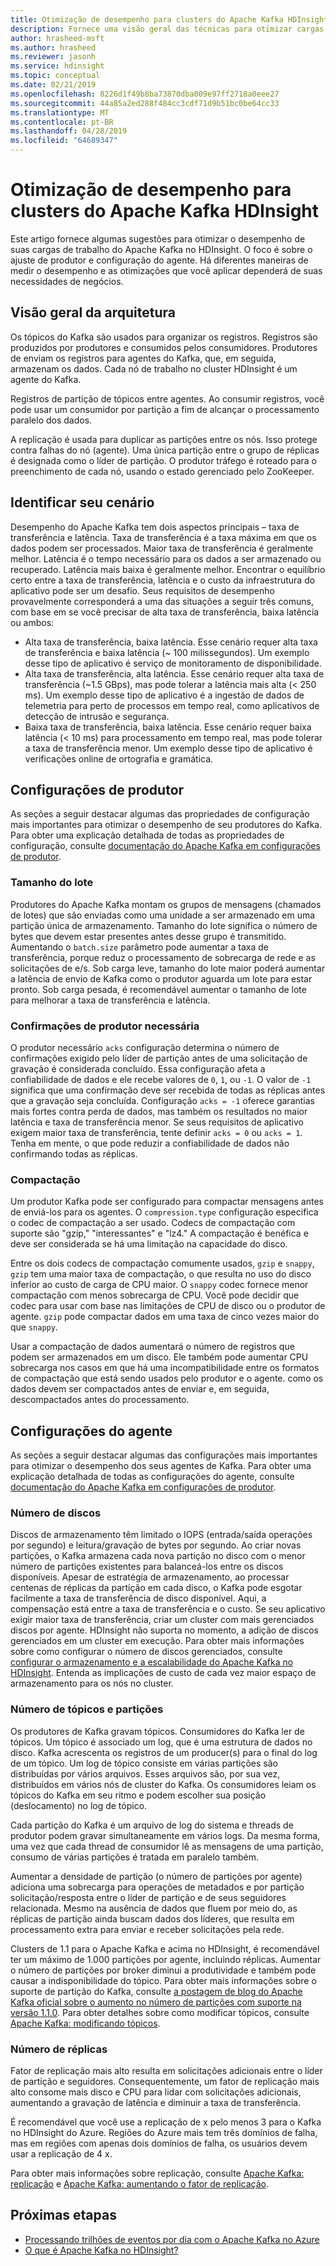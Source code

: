 ```yaml
---
title: Otimização de desempenho para clusters do Apache Kafka HDInsight
description: Fornece uma visão geral das técnicas para otimizar cargas de trabalho do Apache Kafka no HDInsight do Azure.
author: hrasheed-msft
ms.author: hrasheed
ms.reviewer: jasonh
ms.service: hdinsight
ms.topic: conceptual
ms.date: 02/21/2019
ms.openlocfilehash: 8226d1f49b8ba73870dba009e97ff2718a0eee27
ms.sourcegitcommit: 44a85a2ed288f484cc3cdf71d9b51bc0be64cc33
ms.translationtype: MT
ms.contentlocale: pt-BR
ms.lasthandoff: 04/28/2019
ms.locfileid: "64689347"
---
```

# <a name="performance-optimization-for-apache-kafka-hdinsight-clusters"></a>Otimização de desempenho para clusters do Apache Kafka HDInsight

Este artigo fornece algumas sugestões para otimizar o desempenho de suas cargas de trabalho do Apache Kafka no HDInsight. O foco é sobre o ajuste de produtor e configuração do agente. Há diferentes maneiras de medir o desempenho e as otimizações que você aplicar dependerá de suas necessidades de negócios.

## <a name="architecture-overview"></a>Visão geral da arquitetura

Os tópicos do Kafka são usados para organizar os registros. Registros são produzidos por produtores e consumidos pelos consumidores. Produtores de enviam os registros para agentes do Kafka, que, em seguida, armazenam os dados. Cada nó de trabalho no cluster HDInsight é um agente do Kafka.

Registros de partição de tópicos entre agentes. Ao consumir registros, você pode usar um consumidor por partição a fim de alcançar o processamento paralelo dos dados.

A replicação é usada para duplicar as partições entre os nós. Isso protege contra falhas do nó (agente). Uma única partição entre o grupo de réplicas é designada como o líder de partição. O produtor tráfego é roteado para o preenchimento de cada nó, usando o estado gerenciado pelo ZooKeeper.

## <a name="identify-your-scenario"></a>Identificar seu cenário

Desempenho do Apache Kafka tem dois aspectos principais – taxa de transferência e latência. Taxa de transferência é a taxa máxima em que os dados podem ser processados. Maior taxa de transferência é geralmente melhor. Latência é o tempo necessário para os dados a ser armazenado ou recuperado. Latência mais baixa é geralmente melhor. Encontrar o equilíbrio certo entre a taxa de transferência, latência e o custo da infraestrutura do aplicativo pode ser um desafio. Seus requisitos de desempenho provavelmente corresponderá a uma das situações a seguir três comuns, com base em se você precisar de alta taxa de transferência, baixa latência ou ambos:

* Alta taxa de transferência, baixa latência. Esse cenário requer alta taxa de transferência e baixa latência (~ 100 milissegundos). Um exemplo desse tipo de aplicativo é serviço de monitoramento de disponibilidade.
* Alta taxa de transferência, alta latência. Esse cenário requer alta taxa de transferência (~1.5 GBps), mas pode tolerar a latência mais alta (< 250 ms). Um exemplo desse tipo de aplicativo é a ingestão de dados de telemetria para perto de processos em tempo real, como aplicativos de detecção de intrusão e segurança.
* Baixa taxa de transferência, baixa latência. Esse cenário requer baixa latência (< 10 ms) para processamento em tempo real, mas pode tolerar a taxa de transferência menor. Um exemplo desse tipo de aplicativo é verificações online de ortografia e gramática.

## <a name="producer-configurations"></a>Configurações de produtor

As seções a seguir destacar algumas das propriedades de configuração mais importantes para otimizar o desempenho de seu produtores do Kafka. Para obter uma explicação detalhada de todas as propriedades de configuração, consulte [documentação do Apache Kafka em configurações de produtor](https://kafka.apache.org/documentation/#producerconfigs).

### <a name="batch-size"></a>Tamanho do lote

Produtores do Apache Kafka montam os grupos de mensagens (chamados de lotes) que são enviadas como uma unidade a ser armazenado em uma partição única de armazenamento. Tamanho do lote significa o número de bytes que devem estar presentes antes desse grupo é transmitido. Aumentando o `batch.size` parâmetro pode aumentar a taxa de transferência, porque reduz o processamento de sobrecarga de rede e as solicitações de e/s. Sob carga leve, tamanho do lote maior poderá aumentar a latência de envio de Kafka como o produtor aguarda um lote para estar pronto. Sob carga pesada, é recomendável aumentar o tamanho de lote para melhorar a taxa de transferência e latência.

### <a name="producer-required-acknowledgements"></a>Confirmações de produtor necessária

O produtor necessário `acks` configuração determina o número de confirmações exigido pelo líder de partição antes de uma solicitação de gravação é considerada concluído. Essa configuração afeta a confiabilidade de dados e ele recebe valores de `0`, `1`, ou `-1`. O valor de `-1` significa que uma confirmação deve ser recebida de todas as réplicas antes que a gravação seja concluída. Configuração `acks = -1` oferece garantias mais fortes contra perda de dados, mas também os resultados no maior latência e taxa de transferência menor. Se seus requisitos de aplicativo exigem maior taxa de transferência, tente definir `acks = 0` ou `acks = 1`. Tenha em mente, o que pode reduzir a confiabilidade de dados não confirmando todas as réplicas.

### <a name="compression"></a>Compactação

Um produtor Kafka pode ser configurado para compactar mensagens antes de enviá-los para os agentes. O `compression.type` configuração especifica o codec de compactação a ser usado. Codecs de compactação com suporte são "gzip," "interessantes" e "lz4." A compactação é benéfica e deve ser considerada se há uma limitação na capacidade do disco.

Entre os dois codecs de compactação comumente usados, `gzip` e `snappy`, `gzip` tem uma maior taxa de compactação, o que resulta no uso do disco inferior ao custo de carga de CPU maior. O `snappy` codec fornece menor compactação com menos sobrecarga de CPU. Você pode decidir que codec para usar com base nas limitações de CPU de disco ou o produtor de agente. `gzip` pode compactar dados em uma taxa de cinco vezes maior do que `snappy`.

Usar a compactação de dados aumentará o número de registros que podem ser armazenados em um disco. Ele também pode aumentar CPU sobrecarga nos casos em que há uma incompatibilidade entre os formatos de compactação que está sendo usados pelo produtor e o agente. como os dados devem ser compactados antes de enviar e, em seguida, descompactados antes do processamento.

## <a name="broker-settings"></a>Configurações do agente

As seções a seguir destacar algumas das configurações mais importantes para otimizar o desempenho dos seus agentes de Kafka. Para obter uma explicação detalhada de todas as configurações do agente, consulte [documentação do Apache Kafka em configurações de produtor](https://kafka.apache.org/documentation/#producerconfigs).


### <a name="number-of-disks"></a>Número de discos

Discos de armazenamento têm limitado o IOPS (entrada/saída operações por segundo) e leitura/gravação de bytes por segundo. Ao criar novas partições, o Kafka armazena cada nova partição no disco com o menor número de partições existentes para balanceá-los entre os discos disponíveis. Apesar de estratégia de armazenamento, ao processar centenas de réplicas da partição em cada disco, o Kafka pode esgotar facilmente a taxa de transferência de disco disponível. Aqui, a compensação está entre a taxa de transferência e o custo. Se seu aplicativo exigir maior taxa de transferência, criar um cluster com mais gerenciados discos por agente. HDInsight não suporta no momento, a adição de discos gerenciados em um cluster em execução. Para obter mais informações sobre como configurar o número de discos gerenciados, consulte [configurar o armazenamento e a escalabilidade do Apache Kafka no HDInsight](apache-kafka-scalability.md). Entenda as implicações de custo de cada vez maior espaço de armazenamento para os nós no cluster.

### <a name="number-of-topics-and-partitions"></a>Número de tópicos e partições

Os produtores de Kafka gravam tópicos. Consumidores do Kafka ler de tópicos. Um tópico é associado um log, que é uma estrutura de dados no disco. Kafka acrescenta os registros de um producer(s) para o final do log de um tópico. Um log de tópico consiste em várias partições são distribuídas por vários arquivos. Esses arquivos são, por sua vez, distribuídos em vários nós de cluster do Kafka. Os consumidores leiam os tópicos do Kafka em seu ritmo e podem escolher sua posição (deslocamento) no log de tópico.

Cada partição do Kafka é um arquivo de log do sistema e threads de produtor podem gravar simultaneamente em vários logs. Da mesma forma, uma vez que cada thread de consumidor lê as mensagens de uma partição, consumo de várias partições é tratada em paralelo também.

Aumentar a densidade de partição (o número de partições por agente) adiciona uma sobrecarga para operações de metadados e por partição solicitação/resposta entre o líder de partição e de seus seguidores relacionada. Mesmo na ausência de dados que fluem por meio do, as réplicas de partição ainda buscam dados dos líderes, que resulta em processamento extra para enviar e receber solicitações pela rede.

Clusters de 1.1 para o Apache Kafka e acima no HDInsight, é recomendável ter um máximo de 1.000 partições por agente, incluindo réplicas. Aumentar o número de partições por broker diminui a produtividade e também pode causar a indisponibilidade do tópico. Para obter mais informações sobre o suporte de partição do Kafka, consulte [a postagem de blog do Apache Kafka oficial sobre o aumento no número de partições com suporte na versão 1.1.0](https://blogs.apache.org/kafka/entry/apache-kafka-supports-more-partitions). Para obter detalhes sobre como modificar tópicos, consulte [Apache Kafka: modificando tópicos](https://kafka.apache.org/documentation/#basic_ops_modify_topic).

### <a name="number-of-replicas"></a>Número de réplicas

Fator de replicação mais alto resulta em solicitações adicionais entre o líder de partição e seguidores. Consequentemente, um fator de replicação mais alto consome mais disco e CPU para lidar com solicitações adicionais, aumentando a gravação de latência e diminuir a taxa de transferência.

É recomendável que você use a replicação de x pelo menos 3 para o Kafka no HDInsight do Azure. Regiões do Azure mais tem três domínios de falha, mas em regiões com apenas dois domínios de falha, os usuários devem usar a replicação de 4 x.

Para obter mais informações sobre replicação, consulte [Apache Kafka: replicação](https://kafka.apache.org/documentation/#replication) e [Apache Kafka: aumentando o fator de replicação](https://kafka.apache.org/documentation/#basic_ops_increase_replication_factor).

## <a name="next-steps"></a>Próximas etapas

* [Processando trilhões de eventos por dia com o Apache Kafka no Azure](https://azure.microsoft.com/blog/processing-trillions-of-events-per-day-with-apache-kafka-on-azure/)
* [O que é Apache Kafka no HDInsight?](apache-kafka-introduction.md)
